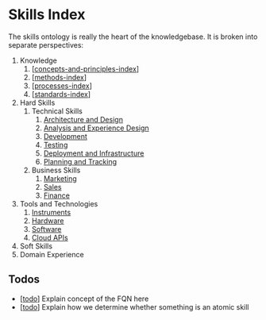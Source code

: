 # Skills Index

The skills ontology is really the heart of the knowledgebase. It is broken into separate perspectives:

1. Knowledge
   1. [[concepts-and-principles-index]]
   2. [[methods-index]]
   3. [[processes-index]]
   4. [[standards-index]]
2. Hard Skills
   1. Technical Skills
      1. [Architecture and Design](hard-skills/technical-skills/architecture-and-design/architecture-and-design-index.md)
      2. [Analysis and Experience Design](hard-skills/technical-skills/analysis-and-experience-design/analysis-and-experience-design-index.md)
      3. [Development](hard-skills/technical-skills/development/development-index.md)
      4. [Testing](hard-skills/technical-skills/testing/testing-index.md)
      5. [Deployment and Infrastructure](hard-skills/technical-skills/deployment-and-infrastructure/deployment-and-infrastructure-index.md)
      6. [Planning and Tracking](hard-skills/technical-skills/planning-and-tracking/planning-and-tracking-index.md)
   2. Business Skills
      1. [Marketing](hard-skills/business-skills/marketing/marketing-index.md)
      2. [Sales](hard-skills/business-skills/sales/sales-index.md)
      3. [Finance](hard-skills/business-skills/finance/finance-index.md)
3. Tools and Technologies
   1. [Instruments](tools-and-technologies/instruments/instruments-index.md)
   2. [Hardware](tools-and-technologies/hardware/hardware-index.md)
   3. [Software](tools-and-technologies/software/software-index.md)
   4. [Cloud APIs](tools-and-technologies/cloud-apis/cloud-apis-index.md)
4. Soft Skills
5. Domain Experience

## Todos
- [[todo]] Explain concept of the FQN here
- [[todo]] Explain how we determine whether something is an atomic skill

[//begin]: # "Autogenerated link references for markdown compatibility"
[concepts-and-principles-index]: knowledge/concepts-and-principles/concepts-and-principles-index "Concepts and Principles Index"
[methods-index]: knowledge/methods/methods-index "Methods Index"
[processes-index]: knowledge/processes/processes-index "Processes Index"
[standards-index]: knowledge/standards/standards-index "Standards Index"
[todo]: ../../_site/todo "Todo"
[//end]: # "Autogenerated link references"